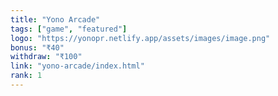 ```yaml
---
title: "Yono Arcade"
tags: ["game", "featured"]
logo: "https://yonopr.netlify.app/assets/images/image.png"
bonus: "₹40"
withdraw: "₹100"
link: "yono-arcade/index.html"
rank: 1
---
```

